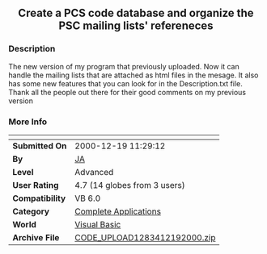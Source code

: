 ﻿<div align="center">

## Create a PCS code database and organize the PSC mailing lists' refereneces


</div>

### Description

The new version of my program that previously uploaded. Now it can handle the mailing lists that are attached as html files in the mesage. It also has some new features that you can look for in the Description.txt file. Thank all the people out there for their good comments on my previous version
 
### More Info
 


<span>             |<span>
---                |---
**Submitted On**   |2000-12-19 11:29:12
**By**             |[JA](https://github.com/Planet-Source-Code/PSCIndex/blob/master/ByAuthor/ja.md)
**Level**          |Advanced
**User Rating**    |4.7 (14 globes from 3 users)
**Compatibility**  |VB 6\.0
**Category**       |[Complete Applications](https://github.com/Planet-Source-Code/PSCIndex/blob/master/ByCategory/complete-applications__1-27.md)
**World**          |[Visual Basic](https://github.com/Planet-Source-Code/PSCIndex/blob/master/ByWorld/visual-basic.md)
**Archive File**   |[CODE\_UPLOAD1283412192000\.zip](https://github.com/Planet-Source-Code/ja-create-a-pcs-code-database-and-organize-the-psc-mailing-lists-refereneces__1-13697/archive/master.zip)









